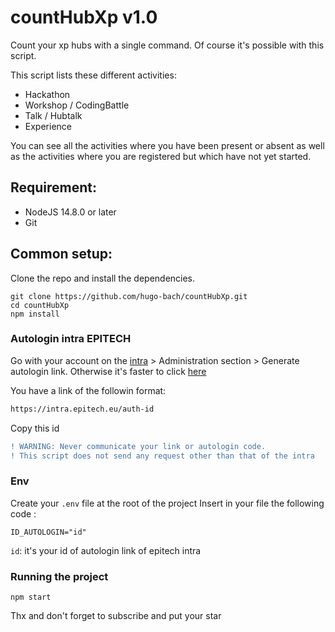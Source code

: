 # countHubXp v1.0

Count your xp hubs with a single command. Of course it's possible with this script.

This script lists these different activities:
- Hackathon
- Workshop / CodingBattle
- Talk / Hubtalk
- Experience

You can see all the activities where you have been present or absent as well as the activities where you are registered but which have not yet started.

## Requirement:
- NodeJS 14.8.0 or later
- Git

## Common setup:
Clone the repo and install the dependencies.

```
git clone https://github.com/hugo-bach/countHubXp.git
cd countHubXp
npm install
```

### Autologin intra EPITECH
Go with your account on the [intra](https://intra.epitech.eu) > Administration section > Generate autologin link.
Otherwise it's faster to click [here](https://intra.epitech.eu/admin/autolog)

You have a link of the followin format:
```diff
https://intra.epitech.eu/auth-id
```
Copy this id
```diff
! WARNING: Never communicate your link or autologin code.
! This script does not send any request other than that of the intra
```

### Env
Create your `.env` file at the root of the project
Insert in your file the following code :
```
ID_AUTOLOGIN="id"
```

`id`: it's your id of autologin link of epitech intra

### Running the project
```
npm start
```

Thx and don't forget to subscribe and put your star
